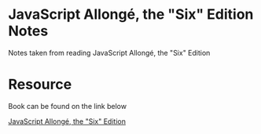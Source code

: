 # JavaScript Allongé, the "Six" Edition Notes
Notes taken from reading JavaScript Allongé, the "Six" Edition

# Resource
Book can be found on the link below

[JavaScript Allongé, the "Six" Edition](https://leanpub.com/javascriptallongesix/read)
